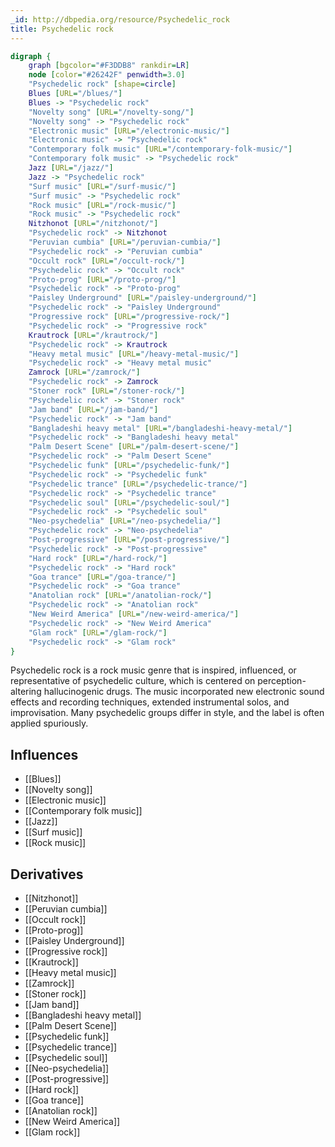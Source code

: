 ```yaml
---
_id: http://dbpedia.org/resource/Psychedelic_rock
title: Psychedelic rock
---
```


```dot
digraph {
	graph [bgcolor="#F3DDB8" rankdir=LR]
	node [color="#26242F" penwidth=3.0]
	"Psychedelic rock" [shape=circle]
	Blues [URL="/blues/"]
	Blues -> "Psychedelic rock"
	"Novelty song" [URL="/novelty-song/"]
	"Novelty song" -> "Psychedelic rock"
	"Electronic music" [URL="/electronic-music/"]
	"Electronic music" -> "Psychedelic rock"
	"Contemporary folk music" [URL="/contemporary-folk-music/"]
	"Contemporary folk music" -> "Psychedelic rock"
	Jazz [URL="/jazz/"]
	Jazz -> "Psychedelic rock"
	"Surf music" [URL="/surf-music/"]
	"Surf music" -> "Psychedelic rock"
	"Rock music" [URL="/rock-music/"]
	"Rock music" -> "Psychedelic rock"
	Nitzhonot [URL="/nitzhonot/"]
	"Psychedelic rock" -> Nitzhonot
	"Peruvian cumbia" [URL="/peruvian-cumbia/"]
	"Psychedelic rock" -> "Peruvian cumbia"
	"Occult rock" [URL="/occult-rock/"]
	"Psychedelic rock" -> "Occult rock"
	"Proto-prog" [URL="/proto-prog/"]
	"Psychedelic rock" -> "Proto-prog"
	"Paisley Underground" [URL="/paisley-underground/"]
	"Psychedelic rock" -> "Paisley Underground"
	"Progressive rock" [URL="/progressive-rock/"]
	"Psychedelic rock" -> "Progressive rock"
	Krautrock [URL="/krautrock/"]
	"Psychedelic rock" -> Krautrock
	"Heavy metal music" [URL="/heavy-metal-music/"]
	"Psychedelic rock" -> "Heavy metal music"
	Zamrock [URL="/zamrock/"]
	"Psychedelic rock" -> Zamrock
	"Stoner rock" [URL="/stoner-rock/"]
	"Psychedelic rock" -> "Stoner rock"
	"Jam band" [URL="/jam-band/"]
	"Psychedelic rock" -> "Jam band"
	"Bangladeshi heavy metal" [URL="/bangladeshi-heavy-metal/"]
	"Psychedelic rock" -> "Bangladeshi heavy metal"
	"Palm Desert Scene" [URL="/palm-desert-scene/"]
	"Psychedelic rock" -> "Palm Desert Scene"
	"Psychedelic funk" [URL="/psychedelic-funk/"]
	"Psychedelic rock" -> "Psychedelic funk"
	"Psychedelic trance" [URL="/psychedelic-trance/"]
	"Psychedelic rock" -> "Psychedelic trance"
	"Psychedelic soul" [URL="/psychedelic-soul/"]
	"Psychedelic rock" -> "Psychedelic soul"
	"Neo-psychedelia" [URL="/neo-psychedelia/"]
	"Psychedelic rock" -> "Neo-psychedelia"
	"Post-progressive" [URL="/post-progressive/"]
	"Psychedelic rock" -> "Post-progressive"
	"Hard rock" [URL="/hard-rock/"]
	"Psychedelic rock" -> "Hard rock"
	"Goa trance" [URL="/goa-trance/"]
	"Psychedelic rock" -> "Goa trance"
	"Anatolian rock" [URL="/anatolian-rock/"]
	"Psychedelic rock" -> "Anatolian rock"
	"New Weird America" [URL="/new-weird-america/"]
	"Psychedelic rock" -> "New Weird America"
	"Glam rock" [URL="/glam-rock/"]
	"Psychedelic rock" -> "Glam rock"
}
```

Psychedelic rock is a rock music genre that is inspired, influenced, or representative of psychedelic culture, which is centered on perception-altering hallucinogenic drugs. The music incorporated new electronic sound effects and recording techniques, extended instrumental solos, and improvisation. Many psychedelic groups differ in style, and the label is often applied spuriously.

## Influences
- [[Blues]]
- [[Novelty song]]
- [[Electronic music]]
- [[Contemporary folk music]]
- [[Jazz]]
- [[Surf music]]
- [[Rock music]]

## Derivatives
- [[Nitzhonot]]
- [[Peruvian cumbia]]
- [[Occult rock]]
- [[Proto-prog]]
- [[Paisley Underground]]
- [[Progressive rock]]
- [[Krautrock]]
- [[Heavy metal music]]
- [[Zamrock]]
- [[Stoner rock]]
- [[Jam band]]
- [[Bangladeshi heavy metal]]
- [[Palm Desert Scene]]
- [[Psychedelic funk]]
- [[Psychedelic trance]]
- [[Psychedelic soul]]
- [[Neo-psychedelia]]
- [[Post-progressive]]
- [[Hard rock]]
- [[Goa trance]]
- [[Anatolian rock]]
- [[New Weird America]]
- [[Glam rock]]
